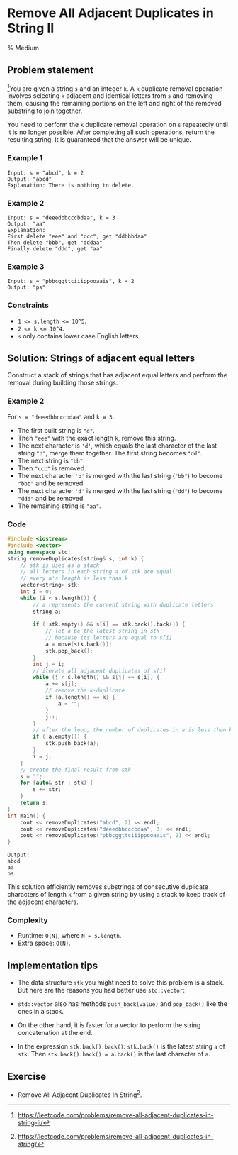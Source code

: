 # Remove All Adjacent Duplicates in String II
% Medium
## Problem statement

[^url]You are given a string `s` and an integer `k`. A `k` duplicate removal operation involves selecting `k` adjacent and identical letters from `s` and removing them, causing the remaining portions on the left and right of the removed substring to join together.

You need to perform the `k` duplicate removal operation on `s` repeatedly until it is no longer possible. After completing all such operations, return the resulting string. It is guaranteed that the answer will be unique.

[^url]: https://leetcode.com/problems/remove-all-adjacent-duplicates-in-string-ii/

### Example 1
```text
Input: s = "abcd", k = 2
Output: "abcd"
Explanation: There is nothing to delete.
```

### Example 2
```text
Input: s = "deeedbbcccbdaa", k = 3
Output: "aa"
Explanation: 
First delete "eee" and "ccc", get "ddbbbdaa"
Then delete "bbb", get "dddaa"
Finally delete "ddd", get "aa"
```

### Example 3
```text
Input: s = "pbbcggttciiippooaais", k = 2
Output: "ps"
``` 

### Constraints

* `1 <= s.length <= 10^5`.
* `2 <= k <= 10^4`.
* `s` only contains lower case English letters.

## Solution: Strings of adjacent equal letters 

Construct a stack of strings that has adjacent equal letters and perform the removal during building those strings.

### Example 2
For `s = "deeedbbcccbdaa"` and `k = 3`:

* The first built string is `"d"`.
* Then `"eee"` with the exact length `k`, remove this string.
* The next character is `'d'`, which equals the last character of the last string `"d"`, merge them together. The first string becomes `"dd"`.
* The next string is `"bb"`.
* Then `"ccc"` is removed.
* The next character `'b'` is merged with the last string (`"bb"`) to become `"bbb"` and be removed.
* The next character `'d'` is merged with the last string (`"dd"`) to become `"ddd"` and be removed.
* The remaining string is `"aa"`.

### Code
```cpp
#include <iostream>
#include <vector>
using namespace std;
string removeDuplicates(string& s, int k) {
    // stk is used as a stack
    // all letters in each string a of stk are equal 
    // every a's length is less than k
    vector<string> stk;
    int i = 0;
    while (i < s.length()) {
        // a represents the current string with duplicate letters
        string a;   
        
        if (!stk.empty() && s[i] == stk.back().back()) {
            // let a be the latest string in stk
            // because its letters are equal to s[i]
            a = move(stk.back());
            stk.pop_back();
        }
        int j = i;
        // iterate all adjacent duplicates of s[i]
        while (j < s.length() && s[j] == s[i]) {
            a += s[j];
            // remove the k-duplicate
            if (a.length() == k) {
                a = "";
            }
            j++;
        }
        // after the loop, the number of duplicates in a is less than k
        if (!a.empty()) {            
            stk.push_back(a);
        }
        i = j;
    }
    // create the final result from stk
    s = "";
    for (auto& str : stk) {
        s += str;
    }
    return s;
}
int main() {
    cout << removeDuplicates("abcd", 2) << endl;
    cout << removeDuplicates("deeedbbcccbdaa", 3) << endl;
    cout << removeDuplicates("pbbcggttciiippooaais", 2) << endl;
}
```
```text
Output:
abcd
aa
ps
```

This solution efficiently removes substrings of consecutive duplicate characters of length `k` from a given string by using a stack to keep track of the adjacent characters. 

### Complexity

* Runtime: `O(N)`, where `N = s.length`.
* Extra space: `O(N)`.

## Implementation tips

* The data structure `stk` you might need to solve this problem is a stack. But here are the reasons you had better use `std::vector`:

* `std::vector` also has methods `push_back(value)` and `pop_back()` like the ones in a stack.

* On the other hand, it is faster for a vector to perform the string concatenation at the end.

* In the expression `stk.back().back()`: `stk.back()` is the latest string `a` of `stk`. Then `stk.back().back() = a.back()` is the last character of `a`.

## Exercise
- Remove All Adjacent Duplicates In String[^ex].

[^ex]: https://leetcode.com/problems/remove-all-adjacent-duplicates-in-string/